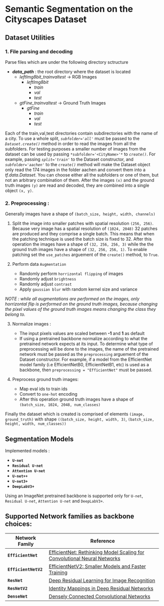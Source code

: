 # **Semantic Segmentation on the Cityscapes Dataset**

## Dataset Utilities
### 1. File parsing and decoding
Parse files which are under the following directory sctructure
- ***data_path*** : the root directory where the dataset is located
    - *leftImg8bit_trainvaltest* -> RGB Images
        - *leftImg8bit*
            - *train*
            - *val*
            - *test*
    - *gtFine_trainvaltest* -> Ground Truth Images
        - *gtFine*
            - *train*
            - *val*
            - *test*

Each of the train,val,test directories contain subdirectories with the name of a city. To use a whole split, *`subfolder='all'`* must be passed to the *`Dataset.create()`* method in order to read the images from all the subfolders. For testing purposes a smaller number of images from the dataset can be used by passing `*subfolder='<CityName>'*` to *`create()`*. For example, passing *`split='train'`* to the Dataset constructor, and *`subfolder='aachen'`* to the *`create()`* method will make the Dataset object only read the 174 images in the folder aachen and convert them into a *tf.data.Dataset*. You can choose either all the subfolders or one of them, but not an arbitrary combination of them. After the images `(x)` and the ground truth images `(y)` are read and decoded, they are combined into a single object `(x, y)`.

### 2. Preprocessing :
Generally images have a shape of `(batch_size, height, width, channels)`

1. Split the image into smaller patches with spatial resolution `(256, 256)`. Because very image has a spatial resolution of `(1024, 2048)` 32 patches are produced and they comprise a single batch. This means that when the patching technique is used the batch size is fixed to 32. After this operation the images have a shape of `(32, 256, 256, 3)` while the the ground truth images have a shape of `(32, 256, 256, 1)`. To enable patching set the `use_patches` arguement of the `create()` method, to `True`.

2. Perform data `Augmentation`
   - Randomly perform `horrizontal flipping` of images
   - Randomly adjust `brightness`
   - Randomly adjust `contrast`
   - Apply `gaussian blur` with random kernel size and variance

*NOTE : while all augmentations are performed on the images, only horrizontal flip is performed on the ground truth images, because changing the pixel values of the ground truth images means changing the class they belong to.*

3. Normalize images : 
   - The input pixels values are scaled between **-1** and **1** as default
   - If using a pretrained backbone normalize according to what the pretrained network expects at its input. To determine what type of preprocessing will be done to the images, the name of the pretrained network must be passed as the `preprocessing` arguement of the Dataset constructor. For example, if a model from the EfficientNet model family (i.e EfficientNetB0, EfficientNetB1, etc) is used as a backbone, then `preprocessing = "EfficientNet"` must be passed.

4. Preprocess ground truth images:
   - Map eval ids to train ids
   - Convert to `one-hot` encoding
   - After this operation ground truth images have a shape of `(batch_size, 1024, 2048, num_classes)`
  
  Finally the dataset which is created is comprised of elements `(image, ground_truth)` with shape `((batch_size, height, width, 3)`, `(batch_size, height, width, num_classes))`

## **Segmentation Models**

Implemented models :
- **`U-net`**
- **`Residual U-net`**
- **`Attention U-net`**
- **`U-net++`**
- **`U-net3+`**
- **`DeepLabV3+`**

Using an ImageNet pretrained backbone is supported only for `U-net`, `Residual U-net`, `Attention U-net` and `DeepLabV3+`.

## Supported Network families as backbone choices:
| Network Family        |  Reference  |
| -----------           | ----------- |
| **`EfficientNet`**    | [EfficientNet: Rethinking Model Scaling for Convolutional Neural Networks](https://arxiv.org/abs/1905.11946) |
| **`EfficientNetV2`**  | [EfficientNetV2: Smaller Models and Faster Training](https://arxiv.org/abs/2104.00298) |
| **`ResNet`**          | [Deep Residual Learning for Image Recognition](https://arxiv.org/abs/1512.03385) |
| **`ResNetV2`**        | [Identity Mappings in Deep Residual Networks](https://arxiv.org/abs/1603.05027) |
| **`DenseNet`**        | [Densely Connected Convolutional Networks](https://arxiv.org/abs/1608.06993) |